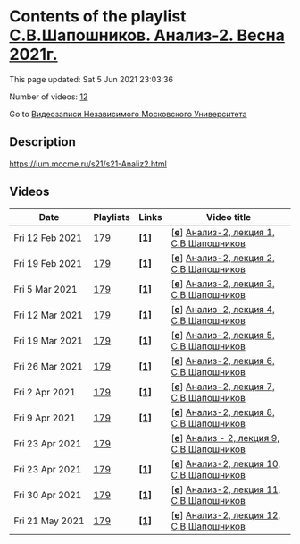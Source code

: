 # Contents of the playlist [С.В.Шапошников. Анализ-2. Весна 2021г.](https://www.youtube.com/playlist?list=PLp9ABVh6_x4FD-8pRBuqUmKCERX47d53D)

This page updated: Sat 5 Jun 2021 23:03:36

Number of videos: [12](#videos)

Go to [Видеозаписи Независимого Московского Университета](../README.md)

## Description

<https://ium.mccme.ru/s21/s21-Analiz2.html>

## Videos

|Date|Playlists|Links|Video title|
|---|---|---|---|
| Fri&nbsp;12&nbsp;Feb&nbsp;2021 | [179](../playlists/179 "С.В.Шапошников. Анализ-2. Весна 2021г.") | [**[1]**](https://ium.mccme.ru/s21/s21-Analiz2.html) | [[**e**](https://studio.youtube.com/video/DsJewsWbRQA/edit "Edit")] [Анализ-2, лекция 1, С.В.Шапошников](https://www.youtube.com/watch?v=DsJewsWbRQA&list=PLp9ABVh6_x4FD-8pRBuqUmKCERX47d53D "https://ium.mccme.ru/s21/s21-Analiz2.html") |
| Fri&nbsp;19&nbsp;Feb&nbsp;2021 | [179](../playlists/179 "С.В.Шапошников. Анализ-2. Весна 2021г.") | [**[1]**](https://ium.mccme.ru/s21/s21-Analiz2.html) | [[**e**](https://studio.youtube.com/video/RNPQ_QZF0QI/edit "Edit")] [Анализ-2, лекция 2, С.В.Шапошников](https://www.youtube.com/watch?v=RNPQ_QZF0QI&list=PLp9ABVh6_x4FD-8pRBuqUmKCERX47d53D "https://ium.mccme.ru/s21/s21-Analiz2.html") |
| Fri&nbsp;5&nbsp;Mar&nbsp;2021 | [179](../playlists/179 "С.В.Шапошников. Анализ-2. Весна 2021г.") | [**[1]**](https://ium.mccme.ru/s21/s21-Analiz2.html) | [[**e**](https://studio.youtube.com/video/6ropr1D8lUg/edit "Edit")] [Анализ-2, лекция 3, С.В.Шапошников](https://www.youtube.com/watch?v=6ropr1D8lUg&list=PLp9ABVh6_x4FD-8pRBuqUmKCERX47d53D "https://ium.mccme.ru/s21/s21-Analiz2.html") |
| Fri&nbsp;12&nbsp;Mar&nbsp;2021 | [179](../playlists/179 "С.В.Шапошников. Анализ-2. Весна 2021г.") | [**[1]**](https://ium.mccme.ru/s21/s21-Analiz2.html) | [[**e**](https://studio.youtube.com/video/kvhFD97iljE/edit "Edit")] [Анализ-2, лекция 4, С.В.Шапошников](https://www.youtube.com/watch?v=kvhFD97iljE&list=PLp9ABVh6_x4FD-8pRBuqUmKCERX47d53D "https://ium.mccme.ru/s21/s21-Analiz2.html") |
| Fri&nbsp;19&nbsp;Mar&nbsp;2021 | [179](../playlists/179 "С.В.Шапошников. Анализ-2. Весна 2021г.") | [**[1]**](https://ium.mccme.ru/s21/s21-Analiz2.html) | [[**e**](https://studio.youtube.com/video/RwoXeNixHgc/edit "Edit")] [Анализ-2, лекция 5, С.В.Шапошников](https://www.youtube.com/watch?v=RwoXeNixHgc&list=PLp9ABVh6_x4FD-8pRBuqUmKCERX47d53D "https://ium.mccme.ru/s21/s21-Analiz2.html") |
| Fri&nbsp;26&nbsp;Mar&nbsp;2021 | [179](../playlists/179 "С.В.Шапошников. Анализ-2. Весна 2021г.") | [**[1]**](https://ium.mccme.ru/s21/s21-Analiz2.html) | [[**e**](https://studio.youtube.com/video/bqdWPcHW_S4/edit "Edit")] [Анализ-2, лекция 6, С.В.Шапошников](https://www.youtube.com/watch?v=bqdWPcHW_S4&list=PLp9ABVh6_x4FD-8pRBuqUmKCERX47d53D "https://ium.mccme.ru/s21/s21-Analiz2.html") |
| Fri&nbsp;2&nbsp;Apr&nbsp;2021 | [179](../playlists/179 "С.В.Шапошников. Анализ-2. Весна 2021г.") | [**[1]**](https://ium.mccme.ru/s21/s21-Analiz2.html) | [[**e**](https://studio.youtube.com/video/RdyqxH2ya4w/edit "Edit")] [Анализ-2, лекция 7, С.В.Шапошников](https://www.youtube.com/watch?v=RdyqxH2ya4w&list=PLp9ABVh6_x4FD-8pRBuqUmKCERX47d53D "https://ium.mccme.ru/s21/s21-Analiz2.html") |
| Fri&nbsp;9&nbsp;Apr&nbsp;2021 | [179](../playlists/179 "С.В.Шапошников. Анализ-2. Весна 2021г.") | [**[1]**](https://ium.mccme.ru/s21/s21-Analiz2.html) | [[**e**](https://studio.youtube.com/video/RV1zjusPtLw/edit "Edit")] [Анализ-2, лекция 8, С.В.Шапошников](https://www.youtube.com/watch?v=RV1zjusPtLw&list=PLp9ABVh6_x4FD-8pRBuqUmKCERX47d53D "https://ium.mccme.ru/s21/s21-Analiz2.html") |
| Fri&nbsp;23&nbsp;Apr&nbsp;2021 | [179](../playlists/179 "С.В.Шапошников. Анализ-2. Весна 2021г.") |  | [[**e**](https://studio.youtube.com/video/K7A3QDZk9V0/edit "Edit")] [Анализ - 2, лекция 9, С.В.Шапошников](https://www.youtube.com/watch?v=K7A3QDZk9V0&list=PLp9ABVh6_x4FD-8pRBuqUmKCERX47d53D) |
| Fri&nbsp;23&nbsp;Apr&nbsp;2021 | [179](../playlists/179 "С.В.Шапошников. Анализ-2. Весна 2021г.") | [**[1]**](https://ium.mccme.ru/s21/s21-Analiz2.html) | [[**e**](https://studio.youtube.com/video/6iLWPkR3Ixc/edit "Edit")] [Анализ-2, лекция 10, С.В.Шапошников](https://www.youtube.com/watch?v=6iLWPkR3Ixc&list=PLp9ABVh6_x4FD-8pRBuqUmKCERX47d53D "https://ium.mccme.ru/s21/s21-Analiz2.html") |
| Fri&nbsp;30&nbsp;Apr&nbsp;2021 | [179](../playlists/179 "С.В.Шапошников. Анализ-2. Весна 2021г.") | [**[1]**](https://ium.mccme.ru/s21/s21-Analiz2.html) | [[**e**](https://studio.youtube.com/video/AgVXydphx48/edit "Edit")] [Анализ-2, лекция 11, С.В.Шапошников](https://www.youtube.com/watch?v=AgVXydphx48&list=PLp9ABVh6_x4FD-8pRBuqUmKCERX47d53D "https://ium.mccme.ru/s21/s21-Analiz2.html") |
| Fri&nbsp;21&nbsp;May&nbsp;2021 | [179](../playlists/179 "С.В.Шапошников. Анализ-2. Весна 2021г.") | [**[1]**](https://ium.mccme.ru/s21/s21-Analiz2.html) | [[**e**](https://studio.youtube.com/video/YQdw4O1QgbQ/edit "Edit")] [Анализ-2, лекция 12, С.В.Шапошников](https://www.youtube.com/watch?v=YQdw4O1QgbQ&list=PLp9ABVh6_x4FD-8pRBuqUmKCERX47d53D "https://ium.mccme.ru/s21/s21-Analiz2.html") |
